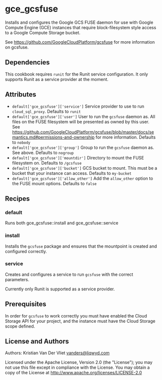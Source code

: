 # gce\_gcsfuse

Installs and configures the Google GCS FUSE daemon for use with Google Compute Engine (GCE) instances that require block-filesystem style access to a Google Compute Storage bucket.

See https://github.com/GoogleCloudPlatform/gcsfuse for more information on gcsfuse.

## Dependencies

This cookbook requires `runit` for the Runit service configuration. It only supports Runit as a service provider at the moment.

## Attributes

* `default['gce_gcsfuse']['service']` Service provider to use to run `cloud_sql_proxy`. Defaults to `runit`
* `default['gce_gcsfuse']['user']`  User to run the `gcsfuse` daemon as. All files on the FUSE filesystem will be presented as owned by this user. See https://github.com/GoogleCloudPlatform/gcsfuse/blob/master/docs/semantics.md#permissions-and-ownership for more information. Defaults to `nobody`
* `default['gce_gcsfuse']['group']` Group to run the `gcsfuse` daemon as. See above. Defaults to `nogroup`
* `default['gce_gcsfuse']['mountdir']` Directory to mount the FUSE filesystem on. Defaults to `/gcsfuse`
* `default['gce_gcsfuse']['bucket']` GCS bucket to mount. This must be a bucket that your instance can access. Defaults to `my-bucket`
* `default['gce_gcsfuse']['allow_other']` Add the `allow_other` option to the FUSE mount options. Defaults to `false`

## Recipes

### default

Runs both gce\_gcsfuse::install and gce\_gcsfuse::service

### install

Installs the `gcsfuse` package and ensures that the mountpoint is created and configured correctly.

### service

Creates and configures a service to run `gcsfuse` with the correct parameters.

Currently only Runit is supported as a service provider.

## Prerequisites

In order for `gcsfuse` to work correctly you must have enabled the Cloud Storage API for your project, and the instance must have the Cloud Storage scope defined.

## License and Authors

Authors: Kristian Van Der Vliet vanders@liqwyd.com

Licensed under the Apache License, Version 2.0 (the "License"); you may not use this file except in compliance with the License. You may obtain a copy of the License at http://www.apache.org/licenses/LICENSE-2.0
